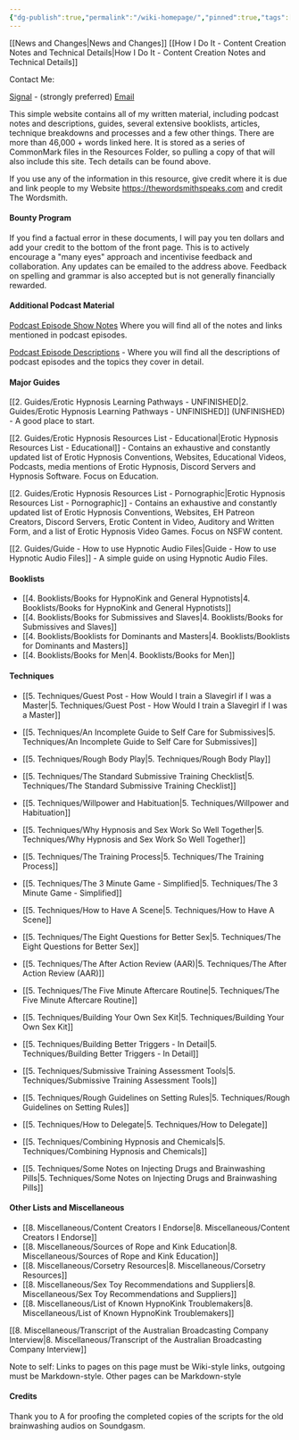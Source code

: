 ```yaml
---
{"dg-publish":true,"permalink":"/wiki-homepage/","pinned":true,"tags":["gardenEntry"]}
---
```



[[News and Changes\|News and Changes]]
[[How I Do It - Content Creation Notes and Technical Details\|How I Do It - Content Creation Notes and Technical Details]]

Contact Me:

[Signal](https://signal.me/#eu/UcSdV3OwiCh4vVO8Yv0FtEe5xh4QHRiDd4ls6pLLG-I9k64oV-tEiL1fAiWYvCo9) - (strongly preferred)
[Email](mailto:thewordsmithspeaks@pm.me)

This simple website contains all of my written material, including podcast notes and descriptions, guides, several extensive booklists, articles, technique breakdowns and processes and a few other things. There are more than 46,000 + words linked here. It is stored as a series of CommonMark files in the Resources Folder, so pulling a copy of that will also include this site. Tech details can be found above.

If you use any of the information in this resource, give credit where it is due and link people to my Website https://thewordsmithspeaks.com and credit The Wordsmith.

#### Bounty Program

If you find a factual error in these documents, I will pay you ten dollars and add your credit to the bottom of the front page. This is to actively encourage a "many eyes" approach and incentivise feedback and collaboration. Any updates can be emailed to the address above. Feedback on spelling and grammar is also accepted but is not generally financially rewarded.

#### Additional Podcast Material

[Podcast Episode Show Notes](1.%20Podcast%20Notes%20and%20Descriptions/Podcast%20Episode%20Show%20Notes.md) Where you will find all of the notes and links mentioned in podcast episodes.

[Podcast Episode Descriptions](1.%20Podcast%20Notes%20and%20Descriptions/Podcast%20Episode%20Descriptions.md) - Where you will find all the descriptions of podcast episodes and the topics they cover in detail.

#### Major Guides

[[2. Guides/Erotic Hypnosis Learning Pathways - UNFINISHED\|2. Guides/Erotic Hypnosis Learning Pathways - UNFINISHED]] (UNFINISHED) - A good place to start.

[[2. Guides/Erotic Hypnosis Resources List - Educational\|Erotic Hypnosis Resources List - Educational]] - Contains an exhaustive and constantly updated list of Erotic Hypnosis Conventions, Websites, Educational Videos, Podcasts, media mentions of Erotic Hypnosis, Discord Servers and Hypnosis Software. Focus on Education.

[[2. Guides/Erotic Hypnosis Resources List - Pornographic\|Erotic Hypnosis Resources List - Pornographic]] - Contains an exhaustive and constantly updated list of Erotic Hypnosis Conventions, Websites, EH Patreon Creators, Discord Servers, Erotic Content in Video, Auditory and Written Form, and a list of Erotic Hypnosis Video Games. Focus on NSFW content.

[[2. Guides/Guide - How to use Hypnotic Audio Files\|Guide - How to use Hypnotic Audio Files]] - A simple guide on using Hypnotic Audio Files.

#### Booklists

- [[4. Booklists/Books for HypnoKink and General Hypnotists\|4. Booklists/Books for HypnoKink and General Hypnotists]]
- [[4. Booklists/Books for Submissives and Slaves\|4. Booklists/Books for Submissives and Slaves]]
- [[4. Booklists/Booklists for Dominants and Masters\|4. Booklists/Booklists for Dominants and Masters]]
- [[4. Booklists/Books for Men\|4. Booklists/Books for Men]]

#### Techniques

- [[5. Techniques/Guest Post - How Would I train a Slavegirl if I was a Master\|5. Techniques/Guest Post - How Would I train a Slavegirl if I was a Master]]

- [[5. Techniques/An Incomplete Guide to Self Care for Submissives\|5. Techniques/An Incomplete Guide to Self Care for Submissives]]

- [[5. Techniques/Rough Body Play\|5. Techniques/Rough Body Play]]
- [[5. Techniques/The Standard Submissive Training Checklist\|5. Techniques/The Standard Submissive Training Checklist]]
- [[5. Techniques/Willpower and Habituation\|5. Techniques/Willpower and Habituation]]
- [[5. Techniques/Why Hypnosis and Sex Work So Well Together\|5. Techniques/Why Hypnosis and Sex Work So Well Together]]
- [[5. Techniques/The Training Process\|5. Techniques/The Training Process]]

- [[5. Techniques/The 3 Minute Game - Simplified\|5. Techniques/The 3 Minute Game - Simplified]]
- [[5. Techniques/How to Have A Scene\|5. Techniques/How to Have A Scene]]
- [[5. Techniques/The Eight Questions for Better Sex\|5. Techniques/The Eight Questions for Better Sex]]
- [[5. Techniques/The After Action Review (AAR)\|5. Techniques/The After Action Review (AAR)]]
- [[5. Techniques/The Five Minute Aftercare Routine\|5. Techniques/The Five Minute Aftercare Routine]]
- [[5. Techniques/Building Your Own Sex Kit\|5. Techniques/Building Your Own Sex Kit]]
- [[5. Techniques/Building Better Triggers - In Detail\|5. Techniques/Building Better Triggers - In Detail]]

- [[5. Techniques/Submissive Training Assessment Tools\|5. Techniques/Submissive Training Assessment Tools]]
- [[5. Techniques/Rough Guidelines on Setting Rules\|5. Techniques/Rough Guidelines on Setting Rules]]
- [[5. Techniques/How to Delegate\|5. Techniques/How to Delegate]]
- [[5. Techniques/Combining Hypnosis and Chemicals\|5. Techniques/Combining Hypnosis and Chemicals]]
- [[5. Techniques/Some Notes on Injecting Drugs and Brainwashing Pills\|5. Techniques/Some Notes on Injecting Drugs and Brainwashing Pills]]

#### Other Lists and Miscellaneous

- [[8. Miscellaneous/Content Creators I Endorse\|8. Miscellaneous/Content Creators I Endorse]]
- [[8. Miscellaneous/Sources of Rope and Kink Education\|8. Miscellaneous/Sources of Rope and Kink Education]]
- [[8. Miscellaneous/Corsetry Resources\|8. Miscellaneous/Corsetry Resources]]
- [[8. Miscellaneous/Sex Toy Recommendations and Suppliers\|8. Miscellaneous/Sex Toy Recommendations and Suppliers]]
- [[8. Miscellaneous/List of Known HypnoKink Troublemakers\|8. Miscellaneous/List of Known HypnoKink Troublemakers]]

[[8. Miscellaneous/Transcript of the Australian Broadcasting Company Interview\|8. Miscellaneous/Transcript of the Australian Broadcasting Company Interview]]

Note to self: Links to pages on this page must be Wiki-style links, outgoing must be Markdown-style. Other pages can be Markdown-style

#### Credits

Thank you to A for proofing the completed copies of the scripts for the old brainwashing audios on Soundgasm.